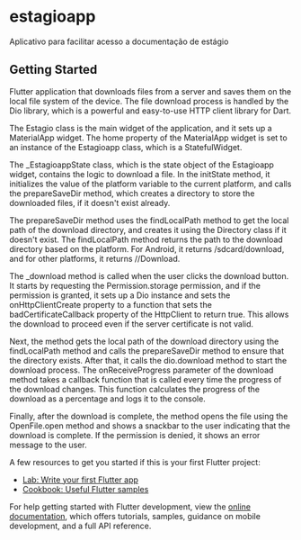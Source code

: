 # estagioapp

Aplicativo para facilitar acesso a documentação de estágio

## Getting Started
Flutter application that downloads files from a server and saves them on the local file system of the device. The file download process is handled by the Dio library, which is a powerful and easy-to-use HTTP client library for Dart.

The Estagio class is the main widget of the application, and it sets up a MaterialApp widget. The home property of the MaterialApp widget is set to an instance of the Estagioapp class, which is a StatefulWidget.

The _EstagioappState class, which is the state object of the Estagioapp widget, contains the logic to download a file. In the initState method, it initializes the value of the platform variable to the current platform, and calls the prepareSaveDir method, which creates a directory to store the downloaded files, if it doesn't exist already.

The prepareSaveDir method uses the findLocalPath method to get the local path of the download directory, and creates it using the Directory class if it doesn't exist. The findLocalPath method returns the path to the download directory based on the platform. For Android, it returns /sdcard/download, and for other platforms, it returns /<application-document-directory>/Download.

The _download method is called when the user clicks the download button. It starts by requesting the Permission.storage permission, and if the permission is granted, it sets up a Dio instance and sets the onHttpClientCreate property to a function that sets the badCertificateCallback property of the HttpClient to return true. This allows the download to proceed even if the server certificate is not valid.

Next, the method gets the local path of the download directory using the findLocalPath method and calls the prepareSaveDir method to ensure that the directory exists. After that, it calls the dio.download method to start the download process. The onReceiveProgress parameter of the download method takes a callback function that is called every time the progress of the download changes. This function calculates the progress of the download as a percentage and logs it to the console.

Finally, after the download is complete, the method opens the file using the OpenFile.open method and shows a snackbar to the user indicating that the download is complete. If the permission is denied, it shows an error message to the user.

A few resources to get you started if this is your first Flutter project:

- [Lab: Write your first Flutter app](https://docs.flutter.dev/get-started/codelab)
- [Cookbook: Useful Flutter samples](https://docs.flutter.dev/cookbook)

For help getting started with Flutter development, view the
[online documentation](https://docs.flutter.dev/), which offers tutorials,
samples, guidance on mobile development, and a full API reference.
